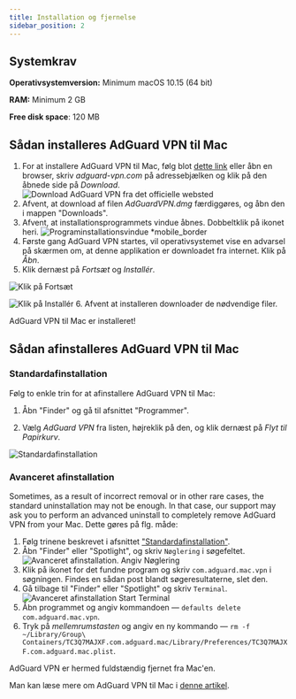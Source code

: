 ```yaml
---
title: Installation og fjernelse
sidebar_position: 2
---
```


## Systemkrav

**Operativsystemversion:** Minimum macOS 10.15 (64 bit)

**RAM:** Minimum 2 GB

**Free disk space**: 120 MB

## Sådan installeres AdGuard VPN til Mac

1. For at installere AdGuard VPN til Mac, følg blot [dette link](https://agrd.io/mac_vpn) eller åbn en browser, skriv *adguard-vpn.com* på adressebjælken og klik på den åbnede side på *Download*. ![Download AdGuard VPN fra det officielle websted](https://cdn.adguardvpn.com/public/Adguard/kb/vpn-install/mac-install-en.png)
2. Afvent, at download af filen *AdGuardVPN.dmg* færdiggøres, og åbn den i mappen "Downloads".
3. Afvent, at installationsprogrammets vindue åbnes. Dobbeltklik på ikonet heri. ![Programinstallationsvindue *mobile_border](https://cdn.adguardvpn.com/public/Adguard/kb/vpn-install/mac-install-ru-1.png)
4. Første gang AdGuard VPN startes, vil operativsystemet vise en advarsel på skærmen om, at denne applikation er downloadet fra internet. Klik på *Åbn*.
5. Klik dernæst på *Fortsæt* og *Installér*.

![Klik på Fortsæt](https://cdn.adguardvpn.com/public/Adguard/kb/vpn-install/.mac-install-2-en~imageoptim.png)

![Klik på Installér](https://cdn.adguardvpn.com/public/Adguard/kb/vpn-install/mac-install-3-en.png)
6. Afvent at installeren downloader de nødvendige filer.

AdGuard VPN til Mac er installeret!

## Sådan afinstalleres AdGuard VPN til Mac

### Standardafinstallation

Følg to enkle trin for at afinstallere AdGuard VPN til Mac:

1. Åbn "Finder" og gå til afsnittet "Programmer".

2. Vælg *AdGuard VPN* fra listen, højreklik på den, og klik dernæst på *Flyt til Papirkurv*.

![Standardafinstallation](https://cdn.adguardvpn.com/public/Adguard/kb/vpn-install/mac-uninstall-1-en.png)

### Avanceret afinstallation

Sometimes, as a result of incorrect removal or in other rare cases, the standard uninstallation may not be enough. In that case, our support may ask you to perform an advanced uninstall to completely remove AdGuard VPN from your Mac. Dette gøres på flg. måde:

1. Følg trinene beskrevet i afsnittet ["Standardafinstallation"](#how-to-uninstall-adguard-vpn-for-mac).
2. Åbn "Finder" eller "Spotlight", og skriv `Nøglering` i søgefeltet. ![Avanceret afinstallation. Angiv Nøglering](https://cdn.adguardvpn.com/public/Adguard/kb/vpn-install/mac-key-chain-en.png)
3. Klik på ikonet for det fundne program og skriv `com.adguard.mac.vpn` i søgningen. Findes en sådan post blandt søgeresultaterne, slet den.
4. Gå tilbage til "Finder" eller "Spotlight" og skriv `Terminal`. ![Avanceret afinstallation Start Terminal](https://cdn.adguardvpn.com/public/Adguard/kb/vpn-install/mac-terminal-en.png)
5. Åbn programmet og angiv kommandoen — `defaults delete com.adguard.mac.vpn`.
6. Tryk på *mellemrumstasten* og angiv en ny kommando — `rm -f ~/Library/Group\ Containers/TC3Q7MAJXF.com.adguard.mac/Library/Preferences/TC3Q7MAJXF.com.adguard.mac.plist`.

AdGuard VPN er hermed fuldstændig fjernet fra Mac'en.

Man kan læse mere om AdGuard VPN til Mac i [denne artikel](/adguard-vpn-for-mac/overview).
